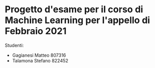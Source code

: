 # Progetto d'esame per il corso di Machine Learning per l'appello di Febbraio 2021

Studenti:
- Gagianesi Matteo 807316
- Talamona Stefano 822452
